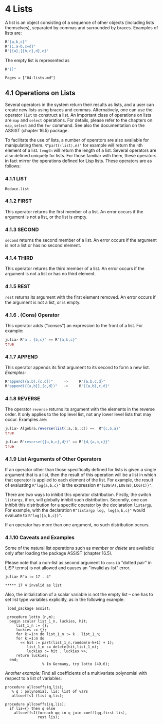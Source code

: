 # 4 Lists

A list is an object consisting of a sequence of other objects (including lists themselves), separated by commas and surrounded by braces. Examples of lists are:

```Julia
R"{a,b,c}"
R"{1,a-b,c=d}"
R"{{a},{{b,c},d},e}"
```

The empty list is represented as

```Julia
R"{}"
```

```@contents
Pages = ["04-lists.md"]
```

## 4.1 Operations on Lists

Several operators in the system return their results as lists, and a user can create new lists using braces and commas. Alternatively, one can use the operator `list` to construct a list. An important class of operations on lists are `map` and `select` operations. For details, please refer to the chapters on `map`, `select` and the `for` command. See also the documentation on the ASSIST (chapter 16.5) package.

To facilitate the use of lists, a number of operators are also available for manipulating them. `R"part(⟨list⟩,n)"` for example will return the `n`th element of a list. `length` will return the length of a list. Several operators are also defined uniquely for lists. For those familiar with them, these operators in fact mirror the operations defined for Lisp lists. These operators are as follows:

### 4.1.1 LIST

```@docs
Reduce.list
```

### 4.1.2 FIRST

This operator returns the first member of a list. An error occurs if the argument is not a list, or the list is empty.

### 4.1.3 SECOND

`second` returns the second member of a list. An error occurs if the argument is not a list or has no second element.

### 4.1.4 THIRD

This operator returns the third member of a list. An error occurs if the argument is not a list or has no third element.

### 4.1.5 REST

`rest` returns its argument with the first element removed. An error occurs if the argument is not a list, or is empty.

### 4.1.6 . (Cons) Operator

This operator adds (“conses”) an expression to the front of a list. For example:

```Julia
julia> R"a . {b,c}" == R"{a,b,c}"
true
```

### 4.1.7 APPEND

This operator appends its first argument to its second to form a new list. _Examples:_

```Julia
R"append({a,b},{c,d})"     ->     R"{a,b,c,d}"
R"append({{a,b}},{c,d})"   ->     R"{{a,b},c,d}"
```

### 4.1.8 REVERSE

The operator `reverse` returns its argument with the elements in the reverse order. It only applies to the top level list, not any lower level lists that may occur. Examples are:

```Julia
julia> Algebra.reverse(list(:a,:b,:c)) ==  R"{c,b,a}"
true

julia> R"reverse({{a,b,c},d})" == R"{d,{a,b,c}}"
true
```

### 4.1.9 List Arguments of Other Operators

If an operator other than those specifically defined for lists is given a single argument that is a list, then the result of this operation will be a list in which that operator is applied to each element of the list. For example, the result of evaluating `R"log{a,b,c}"` is the expression `R"{LOG(A),LOG(B),LOG(C)}"`.

There are two ways to inhibit this operator distribution. Firstly, the switch `listargs`, if on, will globally inhibit such distribution. Secondly, one can inhibit this distribution for a specific operator by the declaration `listargp`. For example, with the declaration `R"listargp log, log{a,b,c}"` would evaluate to `R"log({a,b,c})"`.

If an operator has more than one argument, no such distribution occurs.

### 4.1.10 Caveats and Examples

Some of the natural list operations such as _member_ or _delete_ are available only after loading the package ASSIST (chapter 16.5).

Please note that a non-list as second argument to `cons` (a "dotted pair" in LISP terms) is not allowed and causes an "invalid as list" error.

```
julia> R"a := 17 . 4"

***** 17 4 invalid as list
```

Also, the initialization of a scalar variable is not the empty list – one has to set list type variables explicitly, as in the following example:

```
 load_package assist;

 procedure lotto (n,m);
  begin scalar list_1_n, luckies, hit;
     list_1_n := {};
     luckies := {};
     for k:=1:n do list_1_n := k . list_1_n;
     for k:=1:m do
       << hit := part(list_1_n,random(n-k+1) + 1);
          list_1_n := delete(hit,list_1_n);
          luckies := hit . luckies >>;
     return luckies;
  end;
                 % In Germany, try lotto (49,6);
```

_Another example:_ Find all coefficients of a multivariate polynomial with respect to a list of variables:

```
procedure allcoeffs(q,lis);
   % q : polynomial, lis: list of vars
   allcoeffs1 (list q,lis);

procedure allcoeffs1(q,lis);
  if lis={} then q else
    allcoeffs1(foreach qq in q join coeff(qq,first lis),
               rest lis);
```
